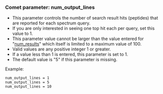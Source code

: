 ### Comet parameter: num_output_lines

- This parameter controls the number of search result
hits (peptides) that are reported for each spectrum query.
- If you are only interested in seeing one top hit each
per query, set this value to 1.
- This parameter value cannot be larger than the value
entered for "[num_results](num_results.html)"
which itself is limited to a maximum value of 100.
- Valid values are any positive integer 1 or greater.
- If a value less than 1 is entered, this parameter is set to 1.
- The default value is "5" if this parameter is missing.

Example:
```
num_output_lines = 1
num_output_lines = 5
num_output_lines = 10
```
